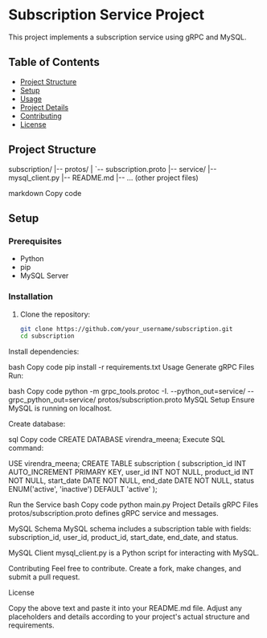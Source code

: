 # Subscription Service Project

This project implements a subscription service using gRPC and MySQL.

## Table of Contents

- [Project Structure](#project-structure)
- [Setup](#setup)
- [Usage](#usage)
- [Project Details](#project-details)
- [Contributing](#contributing)
- [License](#license)

## Project Structure

subscription/
|-- protos/
| `-- subscription.proto
|-- service/
|-- mysql_client.py
|-- README.md
|-- ... (other project files)

markdown
Copy code

## Setup

### Prerequisites

- Python
- pip
- MySQL Server

### Installation

1. Clone the repository:

   ```bash
   git clone https://github.com/your_username/subscription.git
   cd subscription
Install dependencies:

bash
Copy code
pip install -r requirements.txt
Usage
Generate gRPC Files
Run:

bash
Copy code
python -m grpc_tools.protoc -I. --python_out=service/ --grpc_python_out=service/ protos/subscription.proto
MySQL Setup
Ensure MySQL is running on localhost.

Create database:

sql
Copy code
CREATE DATABASE virendra_meena;
Execute SQL command:

USE virendra_meena;
CREATE TABLE subscription (
    subscription_id INT AUTO_INCREMENT PRIMARY KEY,
    user_id INT NOT NULL,
    product_id INT NOT NULL,
    start_date DATE NOT NULL,
    end_date DATE NOT NULL,
    status ENUM('active', 'inactive') DEFAULT 'active'
);


Run the Service
bash
Copy code
python main.py
Project Details
gRPC Files
protos/subscription.proto defines gRPC service and messages.

MySQL Schema
MySQL schema includes a subscription table with fields: subscription_id, user_id, product_id, start_date, end_date, and status.

MySQL Client
mysql_client.py is a Python script for interacting with MySQL.

Contributing
Feel free to contribute. Create a fork, make changes, and submit a pull request.

License

Copy the above text and paste it into your README.md file. Adjust any placeholders and details according to your project's actual structure and requirements.

